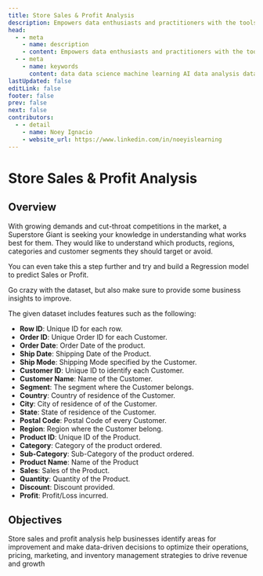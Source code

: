 ```yaml
---
title: Store Sales & Profit Analysis
description: Empowers data enthusiasts and practitioners with the tools and knowledge to unlock the potential of data.
head:
  - - meta
    - name: description
    - content: Empowers data enthusiasts and practitioners with the tools and knowledge to unlock the potential of data.
  - - meta
    - name: keywords
      content: data data science machine learning AI data analysis data-driven data enthusiasts data practitioners
lastUpdated: false
editLink: false
footer: false
prev: false
next: false
contributors:
  - - detail
    - name: Noey Ignacio
    - website_url: https://www.linkedin.com/in/noeyislearning
---
```


# Store Sales & Profit Analysis

<DownloadBadge githubURL=""></DownloadBadge>

## Overview

With growing demands and cut-throat competitions in the market, a Superstore Giant is seeking your knowledge in understanding what works best for them. They would like to understand which products, regions, categories and customer segments they should target or avoid.

You can even take this a step further and try and build a Regression model to predict Sales or Profit.

Go crazy with the dataset, but also make sure to provide some business insights to improve.

The given dataset includes features such as the following:

- **Row ID**: Unique ID for each row.
- **Order ID**: Unique Order ID for each Customer.
- **Order Date**: Order Date of the product.
- **Ship Date**: Shipping Date of the Product.
- **Ship Mode**: Shipping Mode specified by the Customer.
- **Customer ID**: Unique ID to identify each Customer.
- **Customer Name**: Name of the Customer.
- **Segment**: The segment where the Customer belongs.
- **Country**: Country of residence of the Customer.
- **City**: City of residence of of the Customer.
- **State**: State of residence of the Customer.
- **Postal Code**: Postal Code of every Customer.
- **Region**: Region where the Customer belong.
- **Product ID**: Unique ID of the Product.
- **Category**: Category of the product ordered.
- **Sub-Category**: Sub-Category of the product ordered.
- **Product Name**: Name of the Product
- **Sales**: Sales of the Product.
- **Quantity**: Quantity of the Product.
- **Discount**: Discount provided.
- **Profit**: Profit/Loss incurred.

## Objectives

Store sales and profit analysis help businesses identify areas for improvement and make data-driven decisions to optimize their operations, pricing, marketing, and inventory management strategies to drive revenue and growth
